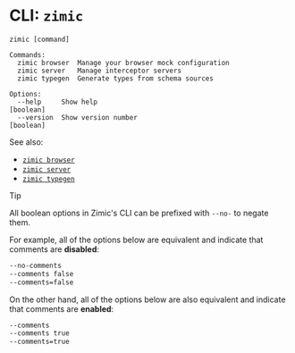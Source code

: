 # CLI: `zimic`

```
zimic [command]

Commands:
  zimic browser  Manage your browser mock configuration
  zimic server   Manage interceptor servers
  zimic typegen  Generate types from schema sources

Options:
  --help     Show help                                                 [boolean]
  --version  Show version number                                       [boolean]
```

See also:

- [`zimic browser`](cli‐zimic‐browser)
- [`zimic server`](cli‐zimic‐server)
- [`zimic typegen`](cli‐zimic‐typegen)

> [!TIP]
>
> All boolean options in Zimic's CLI can be prefixed with `--no-` to negate them.
>
> For example, all of the options below are equivalent and indicate that comments are **disabled**:
>
> ```bash
> --no-comments
> --comments false
> --comments=false
> ```
>
> On the other hand, all of the options below are also equivalent and indicate that comments are **enabled**:
>
> ```bash
> --comments
> --comments true
> --comments=true
> ```

